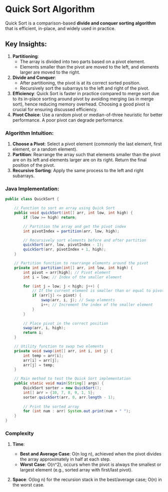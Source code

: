 # Quick Sort Algorithm
Quick Sort is a comparison-based **divide and conquer sorting algorithm** that is efficient, in-place, and widely used in practice.

## Key Insights:
1. **Partitioning**:
    - The array is divided into two parts based on a pivot element.
    - Elements smaller than the pivot are moved to the left, and elements larger are moved to the right.
2. **Divide and Conquer**:
    - After partitioning, the pivot is at its correct sorted position.
    - Recursively sort the subarrays to the left and right of the pivot.
3. **Efficiency**: Quick Sort is faster in practice compared to merge sort due to its in-place sorting around pivot by avoiding merging (as in merge sort), hence reducing memory overhead. Choosing a good pivot is crucial for ensuring discussed efficiency.
4. **Pivot Choice**: Use a random pivot or median-of-three heuristic for better performance. A poor pivot can degrade performance.

### Algorithm Intuition:
1. **Choose a Pivot**: Select a pivot element (commonly the last element, first element, or a random element).
2. **Partition**: Rearrange the array such that elements smaller than the pivot are on its left and elements larger are on its right. Return the final position of the pivot.
3. **Recursive Sorting**: Apply the same process to the left and right subarrays.

### Java Implementation:
```java
public class QuickSort {

    // Function to sort an array using Quick Sort
    public void quickSort(int[] arr, int low, int high) {
        if (low >= high) return;

        // Partition the array and get the pivot index
        int pivotIndex = partition(arr, low, high);

        // Recursively sort elements before and after partition
        quickSort(arr, low, pivotIndex - 1);
        quickSort(arr, pivotIndex + 1, high);
    }

    // Partition function to rearrange elements around the pivot
    private int partition(int[] arr, int low, int high) {
        int pivot = arr[high]; // Pivot element
        int i = low; // Index of the smaller element

        for (int j = low; j < high; j++) {
            // If the current element is smaller than or equal to pivot
            if (arr[j] <= pivot) {
                swap(arr, i, j); // Swap elements
                i++; // Increment the index of the smaller element
            }
        }
        
        // Place pivot in the correct position
        swap(arr, i, high);
        return i;
    }

    // Utility function to swap two elements
    private void swap(int[] arr, int i, int j) {
        int temp = arr[i];
        arr[i] = arr[j];
        arr[j] = temp;
    }

    // Main method to test the Quick Sort implementation
    public static void main(String[] args) {
        QuickSort sorter = new QuickSort();
        int[] arr = {10, 7, 8, 9, 1, 5};
        sorter.quickSort(arr, 0, arr.length - 1);
        
        // Print the sorted array
        for (int num : arr) System.out.print(num + " ");
    }
}
```

### Complexity
1. **Time**:
    - **Best and Average Case**: O(n log n), achieved when the pivot divides the array approximately in half at each step.
    - **Worst Case**: O(n^2), occurs when the pivot is always the smallest or largest element (e.g., sorted array with first/last pivot).

2. **Space**: O(log n) for the recursion stack in the best/average case; O(n) in the worst case.
